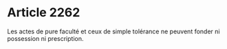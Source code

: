 # Article 2262

Les actes de pure faculté et ceux de simple tolérance ne peuvent fonder ni possession ni prescription.
